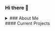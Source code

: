 ### Hi there 👋
<details>
<summary>### About Me</summary>
Passionate about games, I'm balancing my role in game development as a programmer and a 2D artist! 
</details>
#### Current Projects

<!--
**katruong855/katruong855** is a ✨ _special_ ✨ repository because its `README.md` (this file) appears on your GitHub profile.

Here are some ideas to get you started:

- 🔭 I’m currently working on ...
- 🌱 I’m currently learning ...
- 👯 I’m looking to collaborate on ...
- 🤔 I’m looking for help with ...
- 💬 Ask me about ...
- 📫 How to reach me: ...
- 😄 Pronouns: ...
- ⚡ Fun fact: ...
-->
